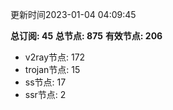 更新时间2023-01-04 04:09:45

**总订阅: 45**
**总节点: 875**
**有效节点: 206**
- v2ray节点: 172
- trojan节点: 15
- ss节点: 17
- ssr节点: 2
